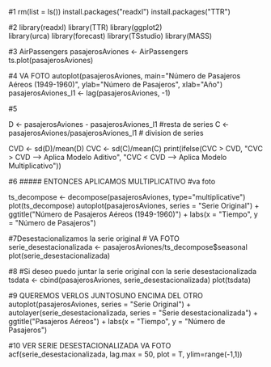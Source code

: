 #1
rm(list = ls())
install.packages("readxl")
install.packages("TTR")

#2
library(readxl)
library(TTR)
library(ggplot2)  
library(urca)
library(forecast)
library(TSstudio)
library(MASS)

#3
AirPassengers 
pasajerosAviones <- AirPassengers
ts.plot(pasajerosAviones)

#4 VA FOTO
autoplot(pasajerosAviones, main="Número de Pasajeros Aéreos (1949-1960)", ylab="Número de Pasajeros", xlab="Año")
pasajerosAviones_l1 <- lag(pasajerosAviones, -1)

#5

D <- pasajerosAviones - pasajerosAviones_l1 #resta de series
C <- pasajerosAviones/pasajerosAviones_l1 # division de series 

CVD <- sd(D)/mean(D)
CVC <- sd(C)/mean(C)
print(ifelse(CVC > CVD, "CVC > CVD --> Aplica Modelo Aditivo", "CVC < CVD --> Aplica Modelo Multiplicativo"))


#6 ##### ENTONCES APLICAMOS MULTIPLICATIVO
#va foto

ts_decompose <- decompose(pasajerosAviones, type="multiplicative")
plot(ts_decompose)
autoplot(pasajerosAviones, series = "Serie Original") + 
  ggtitle("Número de Pasajeros Aéreos (1949-1960)") + 
  labs(x = "Tiempo", y = "Número de Pasajeros")

#7Desestacionalizamos la serie original # VA FOTO
serie_desestacionalizada <- pasajerosAviones/ts_decompose$seasonal
plot(serie_desestacionalizada)


#8
#Si deseo puedo juntar la serie original con la serie desestacionalizada
tsdata <- cbind(pasajerosAviones, serie_desestacionalizada)
plot(tsdata)

#9 QUEREMOS VERLOS JUNTOSUNO ENCIMA DEL OTRO 
autoplot(pasajerosAviones, series = "Serie Original") + 
  autolayer(serie_desestacionalizada, series = "Serie desestacionalizada") + 
  ggtitle("Pasajeros Aéreos") + 
  labs(x = "Tiempo", y = "Número de Pasajeros")

#10 VER SERIE DESESTACIONALIZADA VA FOTO
acf(serie_desestacionalizada, lag.max = 50, plot = T, ylim=range(-1,1))

